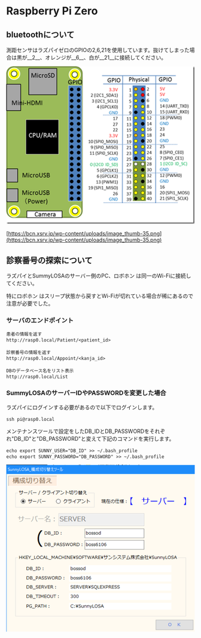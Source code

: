 # Raspberry Pi Zero

## bluetoothについて

測距センサはラズパイゼロのGPIOの2,6,21を使用しています。抜けてしまった場合は黒が__2__、オレンジが__6__、白が__21__に接続してください。

![gpio](img/raspzero_gpio.png)

[https://bcn.xsrv.jp/wp-content/uploads/image_thumb-35.png](https://bcn.xsrv.jp/wp-content/uploads/image_thumb-35.png)

## 診察番号の探索について

ラズパイとSummyLOSAのサーバー側のPC、ロボホン は同一のWi-Fiに接続してください。

特にロボホン はスリープ状態から戻すとWi-Fiが切れている場合が稀にあるので注意が必要でした。

### サーバのエンドポイント
```
患者の情報を返す
http://rasp0.local/Patient/<patient_id>

診察番号の情報を返す
http://rasp0.local/Appoint/<kanja_id>

DBのデータベース名をリスト表示
http://rasp0.local/List
```

### SummyLOSAのサーバーIDやPASSWORDを変更した場合

ラズパイにログインする必要があるので以下でログインします。

```
ssh pi@rasp0.local 
```

メンテナンスツールで設定をしたDB\_IDとDB\_PASSWORDをそれぞれ"DB\_ID"と"DB\_PASSWORD"と変えて下記のコマンドを実行します。

```
echo export SUNNY_USER="DB_ID" >> ~/.bash_profile
echo export SUNNY_PASSWORD="DB_PASSWORD" >> ~/.bash_profile
```

![maintenance_tool](img/maintenance_tool.png)




